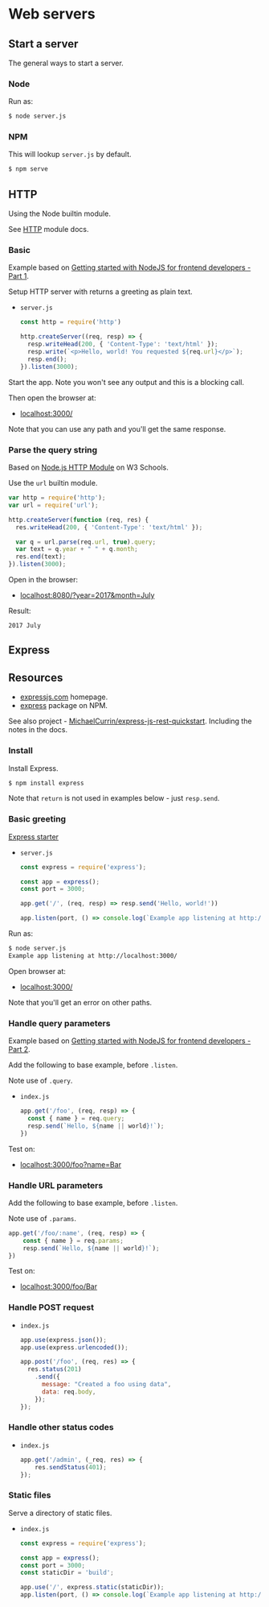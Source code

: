 # Web servers


## Start a server

The general ways to start a server.

### Node

Run as:

```sh
$ node server.js
```

### NPM

This will lookup `server.js` by default.

```sh
$ npm serve
```


## HTTP

Using the Node builtin module.

See [HTTP](https://nodejs.org/api/http.html) module docs.

### Basic

Example based on [Getting started with NodeJS for frontend developers - Part 1](https://www.youtube.com/watch?v=F3eiqoNTniY&t=41s).

Setup HTTP server with returns a greeting as plain text.

- `server.js`
    ```javascript
    const http = require('http')

    http.createServer((req, resp) => {
      resp.writeHead(200, { 'Content-Type': 'text/html' });
      resp.write(`<p>Hello, world! You requested ${req.url}</p>`);
      resp.end();
    }).listen(3000);
    ```

Start the app. Note you won't see any output and this is a blocking call.

Then open the browser at:

- [localhost:3000/](http://localhost:3000/)

Note that you can use any path and you'll get the same response.

### Parse the query string

Based on [Node.js HTTP Module](https://www.w3schools.com/nodejs/nodejs_http.asp) on W3 Schools.

Use the `url` builtin module.

```javascript
var http = require('http');
var url = require('url');

http.createServer(function (req, res) {
  res.writeHead(200, { 'Content-Type': 'text/html' });

  var q = url.parse(req.url, true).query;
  var text = q.year + " " + q.month;
  res.end(text);
}).listen(3000);
```

Open in the browser:

-  [localhost:8080/?year=2017&month=July](http://localhost:8080/?year=2017&month=July)

Result:

```
2017 July
```


## Express

## Resources

- [expressjs.com](https://expressjs.com/) homepage.
- [express](https://www.npmjs.com/package/express) package on NPM.

See also project - [MichaelCurrin/express-js-rest-quickstart](https://github.com/MichaelCurrin/express-js-rest-quickstart). Including the notes in the docs.

### Install

Install Express.

```sh
$ npm install express
```

Note that `return` is not used in examples below - just `resp.send`.

### Basic greeting

[Express starter](https://expressjs.com/en/starter/hello-world.html)

- `server.js`
    ```javascript
    const express = require('express');

    const app = express();
    const port = 3000;

    app.get('/', (req, resp) => resp.send('Hello, world!'))

    app.listen(port, () => console.log(`Example app listening at http://localhost:${port}/`))
    ```

Run as:

```sh
$ node server.js
Example app listening at http://localhost:3000/
```

Open browser at:

- [localhost:3000/](http://localhost:3000/)

Note that you'll get an error on other paths.


### Handle query parameters

Example based on [Getting started with NodeJS for frontend developers - Part 2](https://www.youtube.com/watch?v=HL7J3GT5v14).


Add the following to base example, before `.listen`.

Note use of `.query`.

- `index.js`
    ```javascript
    app.get('/foo', (req, resp) => {
      const { name } = req.query;
      resp.send(`Hello, ${name || world}!`);
    })
    ```

Test on:

- [localhost:3000/foo?name=Bar](http://localhost:3000/foo?name=Bar)


### Handle URL parameters

Add the following to base example, before `.listen`.

Note use of `.params`.

```javascript
app.get('/foo/:name', (req, resp) => {
    const { name } = req.params;
    resp.send(`Hello, ${name || world}!`);
})
```

Test on:

- [localhost:3000/foo/Bar](http://localhost:3000/foo/Bar)


### Handle POST request

- `index.js`
    ```javascript
    app.use(express.json());
    app.use(express.urlencoded());

    app.post('/foo', (req, res) => {
      res.status(201)
        .send({
          message: "Created a foo using data",
          data: req.body,
        });
    });
    ```

### Handle other status codes

- `index.js`
    ```javascript
    app.get('/admin', (_req, res) => {
        res.sendStatus(401);
    });
    ```

### Static files

Serve a directory of static files.

- `index.js`
    ```javascript
    const express = require('express');

    const app = express();
    const port = 3000;
    const staticDir = 'build';

    app.use('/', express.static(staticDir));
    app.listen(port, () => console.log(`Example app listening at http://localhost:${port}/`));
    ```
